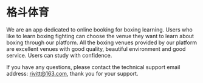 # 格斗体育

We are an app dedicated to online booking for boxing learning. Users who like to learn boxing fighting can choose the venue they want to learn about boxing through our platform. All the boxing venues provided by our platform are excellent venues with good quality, beautiful environment and good service. Users can study with confidence.

If you have any questions, please contact the technical support email address: rivitt@163.com, thank you for your support.
